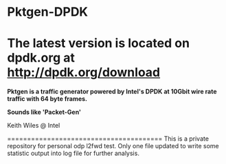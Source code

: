 Pktgen-DPDK
=====================================

**The latest version is located on dpdk.org at http://dpdk.org/download**
=========================================================================

**Pktgen is a traffic generator powered by Intel's DPDK at 10Gbit wire rate traffic with 64 byte frames.**

**Sounds like 'Packet-Gen'**

Keith Wiles @ Intel

=======================================
This is a private repository for personal odp l2fwd test. 
Only one file updated to write some statistic output into log file for further analysis.
